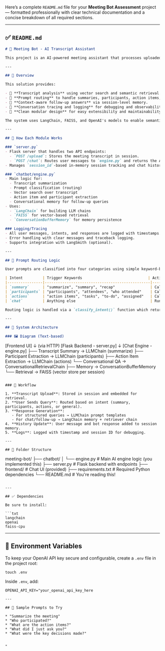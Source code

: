 Here’s a complete `README.md` file for your **Meeting Bot Assessment** project — formatted professionally with clear technical documentation and a concise breakdown of all required sections.

---

## ✅ `README.md`

```markdown
# 🧠 Meeting Bot - AI Transcript Assistant

This project is an AI-powered meeting assistant that processes uploaded meeting transcripts and enables users to chat with it for summaries, decisions, action items, participants, and follow-up contextual questions. It supports session-level memory and prompt intent routing to intelligently handle user queries.

---

## 📌 Overview

This solution provides:

- 📄 **Transcript analysis** using vector search and semantic retrieval.
- 🔁 **Prompt routing** to handle summaries, participants, action items, and general questions.
- 🧠 **Context-aware follow-up answers** via session-level memory.
- 🧭 **Conversation tracing and logging** for debugging and observability.
- 🧾 **Clean modular design** for easy extensibility and maintainability.

The system uses LangChain, FAISS, and OpenAI's models to enable semantic understanding and interactive conversation over meeting content.

---

## 🧩 How Each Module Works

### `server.py`
- Flask server that handles two API endpoints:
  - `POST /upload`: Stores the meeting transcript in session.
  - `POST /chat`: Routes user messages to `engine.py` and returns the AI-generated response.
- Manages `session_id`-based in-memory session tracking and chat history.

### `chatbot/engine.py`
- Main logic for:
  - Transcript summarization
  - Prompt classification (routing)
  - Vector search over transcript
  - Action item and participant extraction
  - Conversational memory for follow-up queries
- Uses:
  - `LangChain` for building LLM chains
  - `FAISS` for vector-based retrieval
  - `ConversationBufferMemory` for memory persistence

### Logging/Tracing
- All user messages, intents, and responses are logged with timestamps.
- Error handling with clear messages and traceback logging.
- Supports integration with LangSmith (optional).

---

## 🔁 Prompt Routing Logic

User prompts are classified into four categories using simple keyword-based routing:

| Intent         | Trigger Keywords                              | Action Taken                             |
|----------------|------------------------------------------------|------------------------------------------|
| `summary`      | "summarize", "summary", "recap"                | Calls `summarize_transcript()`           |
| `participants` | "participants", "attendees", "who attended"    | Calls `extract_participants()`           |
| `actions`      | "action items", "tasks", "to-do", "assigned"   | Calls `extract_action_items()`           |
| `chat`         | Anything else                                  | Runs through `ConversationalRetrievalChain` for follow-up or QA |

Routing logic is handled via a `classify_intent()` function which returns the intent and dynamically selects the appropriate handler.

---

## 🧠 System Architecture

### 🖼️ Diagram (Text-based)

```

\[Frontend UI]
↓ (via HTTP)
\[Flask Backend - server.py]
↓
\[Chat Engine - engine.py]
├── Transcript Summary       → LLMChain (summarize)
├── Participant Extraction   → LLMChain (participants)
├── Action Item Extraction   → LLMChain (actions)
└── Conversational QA        → ConversationalRetrievalChain
├── Memory            → ConversationBufferMemory
└── Retrieval         → FAISS (vector store per session)

```

### 🔧 Workflow

1. **Transcript Upload**: Stored in session and embedded for retrieval.
2. **User Sends Query**: Routed based on intent (summary, participants, actions, or general).
3. **Response Generation**:
   - For structured queries → LLMChain prompt templates
   - For chat/follow-up → LangChain memory + retriever chain
4. **History Update**: User message and bot response added to session memory.
5. **Logs**: Logged with timestamp and session ID for debugging.

---

## 📂 Folder Structure

```

meeting-bot/
├── chatbot/
│   └── engine.py         # Main AI engine logic (you implemented this)
├── server.py             # Flask backend with endpoints
├── frontend/             # Chat UI (provided)
├── requirements.txt      # Required Python dependencies
└── README.md             # You're reading this!

````

---

## ✅ Dependencies

Be sure to install:

```txt
langchain
openai
faiss-cpu
````

---

## 🔐 Environment Variables

To keep your OpenAI API key secure and configurable, create a `.env` file in the project root:

```
touch .env
```

Inside `.env`, add:

```env
OPENAI_API_KEY="your_openai_api_key_here

---

## 🧪 Sample Prompts to Try

* "Summarize the meeting"
* "Who participated?"
* "What are the action items?"
* "What did I just ask you?"
* "What were the key decisions made?"


"


